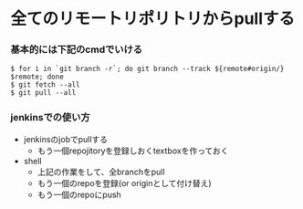# 全てのリモートリポリトリからpullする

### 基本的には下記のcmdでいける

```
$ for i in `git branch -r`; do git branch --track ${remote#origin/} $remote; done
$ git fetch --all
$ git pull --all
```

### jenkinsでの使い方

+ jenkinsのjobでpullする
    + もう一個repojitoryを登録しおくtextboxを作っておく
+ shell
    + 上記の作業をして、全branchをpull
    + もう一個のrepoを登録(or originとして付け替え)
    + もう一個のrepoにpush
